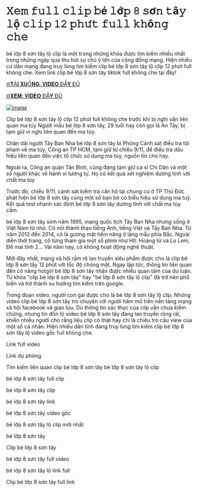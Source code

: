 # 𝚇𝚎𝚖 𝚏𝚞𝚕𝚕 𝚌𝚕𝚒𝚙 𝚋é 𝚕ớ𝚙 𝟾 𝚜ơ𝚗 𝚝â𝚢 𝚕ộ 𝚌𝚕𝚒𝚙 𝟷𝟸 𝚙𝚑𝚞́𝚝 𝚏𝚞𝚕𝚕 𝚔𝚑ô𝚗𝚐 𝚌𝚑𝚎

bé lớp 8 sơn tây lộ clip là một trong những khóa được tìm kiếm nhiều nhất trong những ngày qua thu hút sự chú ý lớn của cộng đồng mạng. Hiện nhiều cư dân mạng đang truy lùng tìm kiếm clip bé lớp 8 sơn tây lộ clip 12 phút full không che. Xem link clip bé lớp 8 sơn tây tiktok full không che tại đây!

[🌐𝐓Ả𝐈 𝐗𝐔Ố𝐍𝐆: 𝐕𝐈𝐃𝐄𝐎 ĐẦ𝐘 ĐỦ](https://sapsapuhuy.blogspot.com/2024/10/watch-viral-video.html)

[🌐𝐗𝐄𝐌: 𝐕𝐈𝐃𝐄𝐎 ĐẦ𝐘 ĐỦ](https://sapsapuhuy.blogspot.com/2024/10/watch-viral-video.html)

[![image](https://github.com/user-attachments/assets/9291d209-6344-4594-be16-35ec1e903447)](https://sapsapuhuy.blogspot.com/2024/10/watch-viral-video.html)


Clip bé lớp 8 sơn tây lộ clip 12 phút full không che trước khi bị nghi vấn liên quan ma túy
Người mẫu bé lớp 8 sơn tây, 29 tuổi hay còn gọi là An Tây, bị tạm giữ vì nghi liên quan đến ma túy.

Chân dài người Tây Ban Nha bé lớp 8 sơn tây bị Phòng Cảnh sát điều tra tội phạm về ma túy, Công an TP HCM, tạm giữ từ chiều 9/11, để điều tra dấu hiệu liên quan đến việc tổ chức sử dụng ma túy, nguồn tin cho hay.

Ngoài ra, Công an quận Tân Bình, cũng đang tạm giữ ca sĩ Chi Dân và một số người khác về hành vi tương tự. Họ có kết quả xét nghiệm dương tính với chất ma túy

Trước đó, chiều 9/11, cảnh sát kiểm tra căn hộ tại chung cư ở TP Thủ Đức phát hiện bé lớp 8 sơn tây cùng một số bạn bè có biểu hiệu sử dụng ma tuý. Kết quả test nhanh xác định bé lớp 8 sơn tây dương tính với chất ma túy cấm.

bé lớp 8 sơn tây sinh năm 1995, mang quốc tịch Tây Ban Nha nhưng sống ở Việt Nam từ nhỏ. Cô nói thành thạo tiếng Anh, tiếng Việt và Tây Ban Nha. Từ năm 2012 đến 2014, cô là gương mặt tiềm năng ở làng mẫu phía Bắc. Ngoài diễn thời trang, cô từng tham gia một số phim như Hit: Hoàng tử và Lọ Lem, Để mai tính 2... Vài năm nay, cô không hoạt động nghệ thuật.

Mới đây nhất, mạng xã hội rầm rộ lan truyền siêu phẩm được cho là clip bé lớp 8 sơn tây 12 phút với tốc độ chóng mặt. Ngay lập tức, thông tin liên quan đến cô nàng hotgirl bé lớp 8 sơn tây nhận được nhiều quan tâm của dư luận. Từ khóa "clip bé lớp 8 sơn tây" hay "bé lớp 8 sơn tây lộ clip" đã trở nên phổ biến và trở thành xu hướng tìm kiếm trên google.

Trong đoạn video, người con gái được cho là bé lớp 8 sơn tây lộ clip. Những video clip bé lớp 8 sơn tây trò chuyện với người hâm mộ trên nền tảng mạng xã hội facebook và giao lưu. Dù thông tin xác thực của clip vẫn chưa kiểm chứng, nhưng tin đồn lộ video bé lớp 8 sơn tây đang lan truyền rộng rãi, khiến nhiều người cho rằng liệu clip có thật hay chỉ là chiêu trò câu view của một số cá nhân. Hiện nhiều dân tình đang truy lùng tìm kiếm clip bé lớp 8 sơn tây lộ video gốc full không che.

Link full video

Link dự phòng

Tìm kiếm liên quan clip bé lớp 8 sơn tây
bé lớp 8 sơn tây lộ clip

bé lớp 8 sơn tây full clip

bé lớp 8 sơn tây clip

bé lớp 8 sơn tây link

bé lớp 8 sơn tây video gốc

bé lớp 8 sơn tây lộ clip mới nhất

bé lớp 8 sơn tây

Clip bé lớp 8 sơn tây

bé lớp 8 sơn tây full video

bé lớp 8 sơn tây lộ link full

Clip bé lớp 8 sơn tây full link
